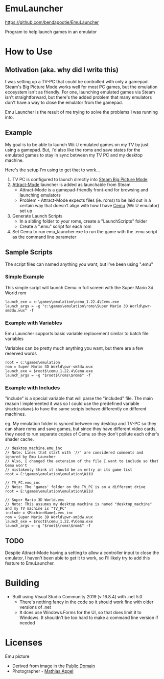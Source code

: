 # EmuLauncher

https://github.com/bendapootie/EmuLauncher

Program to help launch games in an emulator



# How to Use

## Motivation (aka. why did I write this)

I was setting up a TV-PC that could be controlled with only a gamepad. Steam's Big Picture Mode works well for most PC games, but the emulation ecosystem isn't as friendly. For one, launching emulated games via Steam isn't straightforward, but there's the added problem that many emulators don't have a way to close the emulator from the gamepad.

Emu Launcher is the result of me trying to solve the problems I was running into.



## Example

My goal is to be able to launch Wii U emulated games on my TV by just using a gamepad. But, I'd also like the roms and save states for the emulated games to stay in sync between my TV PC and my desktop machine.

Here's the setup I'm using to get that to work...

1. TV PC is configured to launch directly into [Steam Big Picture Mode](https://store.steampowered.com/bigpicture)
2. [Attract-Mode](http://attractmode.org/) launcher is added as launchable from Steam
   - Attract-Mode is a gamepad-friendly front-end for browsing and launching emulators
   - Problem - Attract-Mode expects files (ie. roms) to be laid out in a certain way that doesn't align with how I have [Cemu](https://cemu.info/) (Wii U emulator) set up
3. Generate Launch Scripts
   - In a sibling folder to your roms, create a "LaunchScripts" folder
   - Create a ".emu" script for each rom
4. Set Cemu to run emu_launcher.exe to run the game with the .emu script as the command line parameter

## Sample Scripts

The script files can named anything you want, but I've been using ".emu"

### Simple Example

This simple script will launch Cemu in full screen with the Super Mario 3d World rom 

``` emu
launch_exe = c:\games\emulation\cemu_1.22.4\Cemu.exe
launch_args = -g "c:\games\emulation\roms\Super Mario 3D World\pwr-sm3dw.wux" -f
```

### Example with Variables

Emu Launcher supports basic variable replacement similar to batch file variables

Variables can be pretty much anything you want, but there are a few reserved words

``` emu
root = c:\games\emulation
rom = Super Mario 3D World\pwr-sm3dw.wux
launch_exe = $root$\cemu_1.22.4\Cemu.exe
launch_args = -g "$root$\roms\$rom$" -f
```

### Example with Includes

"include" is a special variable that will parse the "included" file. The main reason I implemented it was so I could use the predefined variable `$MachineName$` to have the same scripts behave differently on different machines.

eg. My emulation folder is synced between my desktop and TV-PC so they can share roms and save games, but since they have different video cards, they need to run separate copies of Cemu so they don't pollute each other's shader cache.

``` emu
// desktop_machine.emu_inc
// Note: Lines that start with '//' are considered comments and ignored by Emu Launcher
// Also, I changed the extension of the file I want to include so that Cemu won't
// mistakenly think it should be an entry in its game list
root = C:\games\emulation\emulation\WiiU
```

``` emu
// TV_PC.emu_inc
// Note: The 'games' folder on the TV_PC is on a different drive
root = E:\games\emulation\emulation\WiiU
```

``` emu
// Super Mario 3D World.emu
// Note: This assumes my desktop machine is named "desktop_machine" and my TV machine is "TV_PC"
include = $MachineName$.emu_inc
rom = Super Mario 3D World\pwr-sm3dw.wux
launch_exe = $root$\cemu_1.22.4\Cemu.exe
launch_args = -g "$root$\roms\$rom$" -f
```



## TODO

Despite Attract-Mode having a setting to allow a controller input to close the emulator, I haven't been able to get it to work, so I'll likely try to add this feature to EmuLauncher.



# Building

* Built using Visual Studio Community 2019 (v 16.8.4) with .net 5.0
  * There's nothing fancy in the code so it should work fine with older versions of .net
  * It does use Windows.Forms for the UI, so that does limit it to Windows.
    It shouldn't be too hard to make a command line version if needed



# Licenses

Emu picture

* Derived from image in the [Public Domain](https://search.creativecommons.org/photos/0a57c39a-ee67-47f8-a575-122ef4da62a0)
* Photographer - [Mathias Appel](https://www.flickr.com/photos/mathiasappel/)


